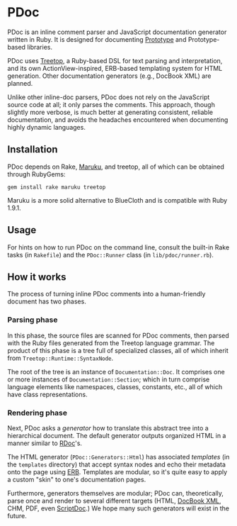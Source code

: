 PDoc
====

PDoc is an inline comment parser and JavaScript documentation generator written in Ruby. It is designed for documenting [Prototype](http://prototypejs.org) and Prototype-based libraries.

PDoc uses [Treetop](http://treetop.rubyforge.org/), a Ruby-based DSL for text parsing and interpretation, and its own ActionView-inspired, ERB-based templating system for HTML generation. Other documentation generators (e.g., DocBook XML) are planned.

Unlike other inline-doc parsers, PDoc does not rely on the JavaScript source code at all; it only parses the comments. This approach, though slightly more verbose, is much better at generating consistent, reliable documentation, and avoids the headaches encountered when documenting highly dynamic languages.

## Installation

PDoc depends on Rake, [Maruku](http://maruku.rubyforge.org/), and treetop, all of which can be obtained through RubyGems:

    gem install rake maruku treetop
    
Maruku is a more solid alternative to BlueCloth and is compatible with Ruby 1.9.1.

## Usage

For hints on how to run PDoc on the command line, consult the built-in Rake tasks (in `Rakefile`) and the `PDoc::Runner` class (in `lib/pdoc/runner.rb`).

## How it works

The process of turning inline PDoc comments into a human-friendly document has two phases.

### Parsing phase
In this phase, the source files are scanned for PDoc comments, then parsed with the Ruby files generated from the Treetop language grammar. The product of this phase is a tree full of specialized classes, all of which inherit from `Treetop::Runtime::SyntaxNode`.

The root of the tree is an instance of `Documentation::Doc`. It comprises one or more instances of `Documentation::Section`; which in turn comprise language elements like namespaces, classes, constants, etc., all of which have class representations.

### Rendering phase
Next, PDoc asks a _generator_ how to translate this abstract tree into a hierarchical document. The default generator outputs organized HTML in a manner similar to [RDoc](http://rdoc.sourceforge.net/ "RDoc - Document Generator for Ruby Source")'s.

The HTML generator (`PDoc::Generators::Html`) has associated _templates_ (in the `templates` directory) that accept syntax nodes and echo their metadata onto the page using [ERB](http://www.ruby-doc.org/stdlib/libdoc/erb/rdoc/index.html "erb: Ruby Standard Library Documentation"). Templates are modular, so it's quite easy to apply a custom "skin" to one's documentation pages.

Furthermore, generators themselves are modular; PDoc can, theoretically, parse once and render to several different targets (HTML, [DocBook XML](http://www.docbook.org/ "DocBook.org"), CHM, PDF, even [ScriptDoc](http://www.scriptdoc.org/ "ScriptDoc.org: Dynamic Language Documentation").) We hope many such generators will exist in the future.